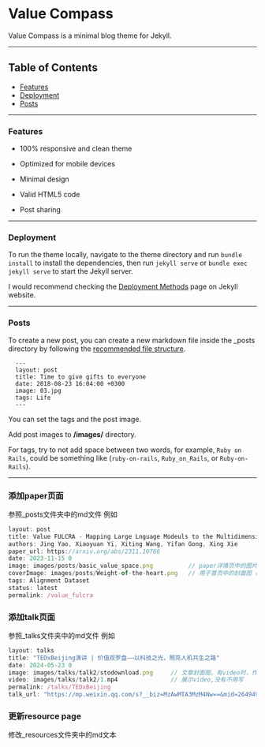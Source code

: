Value Compass
======
Value Compass is a minimal blog theme for Jekyll.

* * *

Table of Contents
-----------------
*   [Features](#features)
*   [Deployment](#deployment)
*   [Posts](#posts)


* * *

### Features

* 100% responsive and clean theme

* Optimized for mobile devices

* Minimal design

* Valid HTML5 code

* Post sharing


* * *



### Deployment

To run the theme locally, navigate to the theme directory and run `bundle install` to install the dependencies, then run `jekyll serve` or `bundle exec jekyll serve` to start the Jekyll server.

I would recommend checking the [Deployment Methods](https://jekyllrb.com/docs/deployment-methods/) page on Jekyll website.

* * *

### Posts

To create a new post, you can create a new markdown file inside the \_posts directory by following the [recommended file structure](https://jekyllrb.com/docs/posts/#creating-post-files).

      ---
      layout: post
      title: Time to give gifts to everyone
      date: 2018-08-23 16:04:00 +0300
      image: 03.jpg
      tags: Life
      ---


You can set the tags and the post image.

Add post images to **/images/** directory.

For tags, try to not add space between two words, for example, `Ruby on Rails`, could be something like (`ruby-on-rails`, `Ruby_on_Rails`, or `Ruby-on-Rails`).

* * *





### 添加paper页面
参照_posts文件夹中的md文件
例如
```javascript
layout: post  
title: Value FULCRA - Mapping Large Lnguage Modeuls to the Multidimensional Spectrum of Basic Human Values
authors: Jing Yao, Xiaoyuan Yi, Xiting Wang, Yifan Gong, Xing Xie
paper_url: https://arxiv.org/abs/2311.10766  
date: 2023-11-15 0
image: images/posts/basic_value_space.png          // paper详情页中的图片
coverImage: images/posts/Weight-of-the-heart.png   // 用于首页中的封面图（设计了四张风格类似的图片，可任选）
tags: Alignment Dataset
status: latest 
permalink: /value_fulcra
```


### 添加talk页面
参照_talks文件夹中的md文件
例如
```javascript
layout: talks
title: "TEDxBeijing演讲 | 价值观罗盘——以科技之光，照亮人机共生之路"
date: 2024-05-23 0
image: images/talks/talk2/stodownload.png     // 文章封面图，有video时，作为video封面图
video: images/talks/talk2/1.mp4               // 展示video,没有不用写
permalink: /talks/TEDxBeijing
talk_url: "https://mp.weixin.qq.com/s?__biz=MzAwMTA3MzM4Nw==&mid=2649499917&idx=1&sn=09a98f428bbf1b6fff724d369dd08d2a&chksm=82c7c089b5b0499fb53214311350faacea5de741d3a4fc2611fec975ff9c533a0cc6e1811144&mpshare=1&scene=1&srcid=0607K3ZsjpwsJcgkawO8lSG2&sharer_shareinfo=6c79bf1d5b2ed02bf884e73866e0e001&sharer_shareinfo_first=6c79bf1d5b2ed02bf884e73866e0e001#rd"   // 文章详情链接
```

### 更新resource page
修改_resources文件夹中的md文本
